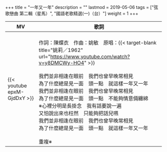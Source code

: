 +++
title = "一年又一年"
description = ""
lastmod = 2019-05-06
tags = ["弦歌戀曲 第二輯（星馬）", "國語老歌精選(一)（台）"]
weight = 1
+++

MV  | 歌詞  
--------------|-------
{{< youtube epxM-GjdDxY >}}|<br/>作詞：陳蝶衣　作曲：姚敏　原唱：{{< target-blank title="姚莉／1962" url="https://www.youtube.com/watch?v=y8DMCWy-HO4" >}}<br/><br/>我們並非相逢在眼前　我們也曾早晚常相見<br/>為了什麼總是見一面　頭一點　就這樣一年又一年<br/>我們並非相逢在眼前　我們也曾早晚常相見<br/>為了什麼總是見一面　頭一點　不能夠情意倆纏綿<br/>※心裡分明是長掛念　我有話要說一遍<br/>又怕說出來也枉然　只能夠把話兒嚥<br/>我們並非相逢在眼前　我們也曾早晚常相見<br/>為了什麼總是見一面　頭一點　就這樣一年又一年<br/><br/>重複※


